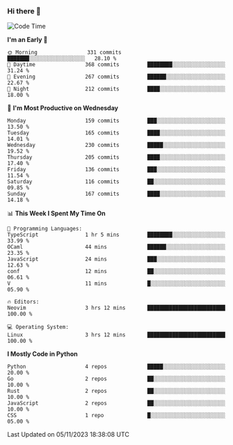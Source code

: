 ### Hi there 👋
<!--START_SECTION:waka-->
![Code Time](http://img.shields.io/badge/Code%20Time-196%20hrs%2018%20mins-blue)

**I'm an Early 🐤** 

```text
🌞 Morning                331 commits         ███████░░░░░░░░░░░░░░░░░░   28.10 % 
🌆 Daytime                368 commits         ████████░░░░░░░░░░░░░░░░░   31.24 % 
🌃 Evening                267 commits         ██████░░░░░░░░░░░░░░░░░░░   22.67 % 
🌙 Night                  212 commits         ████░░░░░░░░░░░░░░░░░░░░░   18.00 % 
```
📅 **I'm Most Productive on Wednesday** 

```text
Monday                   159 commits         ███░░░░░░░░░░░░░░░░░░░░░░   13.50 % 
Tuesday                  165 commits         ████░░░░░░░░░░░░░░░░░░░░░   14.01 % 
Wednesday                230 commits         █████░░░░░░░░░░░░░░░░░░░░   19.52 % 
Thursday                 205 commits         ████░░░░░░░░░░░░░░░░░░░░░   17.40 % 
Friday                   136 commits         ███░░░░░░░░░░░░░░░░░░░░░░   11.54 % 
Saturday                 116 commits         ██░░░░░░░░░░░░░░░░░░░░░░░   09.85 % 
Sunday                   167 commits         ████░░░░░░░░░░░░░░░░░░░░░   14.18 % 
```


📊 **This Week I Spent My Time On** 

```text
💬 Programming Languages: 
TypeScript               1 hr 5 mins         ████████░░░░░░░░░░░░░░░░░   33.99 % 
OCaml                    44 mins             ██████░░░░░░░░░░░░░░░░░░░   23.35 % 
JavaScript               24 mins             ███░░░░░░░░░░░░░░░░░░░░░░   12.63 % 
conf                     12 mins             ██░░░░░░░░░░░░░░░░░░░░░░░   06.61 % 
V                        11 mins             █░░░░░░░░░░░░░░░░░░░░░░░░   05.90 % 

🔥 Editors: 
Neovim                   3 hrs 12 mins       █████████████████████████   100.00 % 

💻 Operating System: 
Linux                    3 hrs 12 mins       █████████████████████████   100.00 % 
```

**I Mostly Code in Python** 

```text
Python                   4 repos             █████░░░░░░░░░░░░░░░░░░░░   20.00 % 
Go                       2 repos             ██░░░░░░░░░░░░░░░░░░░░░░░   10.00 % 
Rust                     2 repos             ██░░░░░░░░░░░░░░░░░░░░░░░   10.00 % 
JavaScript               2 repos             ██░░░░░░░░░░░░░░░░░░░░░░░   10.00 % 
CSS                      1 repo              █░░░░░░░░░░░░░░░░░░░░░░░░   05.00 % 
```




 Last Updated on 05/11/2023 18:38:08 UTC
<!--END_SECTION:waka-->

<!--
**YoganshSharma/YoganshSharma** is a ✨ _special_ ✨ repository because its `README.md` (this file) appears on your GitHub profile.

Here are some ideas to get you started:

- 🔭 I’m currently working on ...
- 🌱 I’m currently learning ...
- 👯 I’m looking to collaborate on ...
- 🤔 I’m looking for help with ...
- 💬 Ask me about ...
- 📫 How to reach me: ...
- 😄 Pronouns: ...
- ⚡ Fun fact: ...
-->
